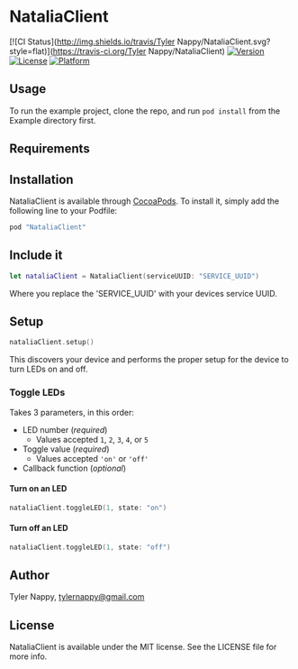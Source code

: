 # NataliaClient

[![CI Status](http://img.shields.io/travis/Tyler Nappy/NataliaClient.svg?style=flat)](https://travis-ci.org/Tyler Nappy/NataliaClient)
[![Version](https://img.shields.io/cocoapods/v/NataliaClient.svg?style=flat)](http://cocoapods.org/pods/NataliaClient)
[![License](https://img.shields.io/cocoapods/l/NataliaClient.svg?style=flat)](http://cocoapods.org/pods/NataliaClient)
[![Platform](https://img.shields.io/cocoapods/p/NataliaClient.svg?style=flat)](http://cocoapods.org/pods/NataliaClient)

## Usage

To run the example project, clone the repo, and run `pod install` from the Example directory first.

## Requirements

## Installation

NataliaClient is available through [CocoaPods](http://cocoapods.org). To install
it, simply add the following line to your Podfile:

```ruby
pod "NataliaClient"
```

## Include it
```swift
let nataliaClient = NataliaClient(serviceUUID: "SERVICE_UUID")
```
Where you replace the 'SERVICE_UUID' with your devices service UUID.

## Setup
```swift
nataliaClient.setup()
```
This discovers your device and performs the proper setup for the device to turn LEDs on and off.

### Toggle LEDs
Takes 3 parameters, in this order:
* LED number (*required*)
  * Values accepted `1`, `2`, `3`, `4`, or `5`
* Toggle value (*required*)
  * Values accepted `'on'` or `'off'`
* Callback function (*optional*)

#### Turn on an LED
```swift
nataliaClient.toggleLED(1, state: "on")
```
#### Turn off an LED
```swift
nataliaClient.toggleLED(1, state: "off")
```

## Author

Tyler Nappy, tylernappy@gmail.com

## License

NataliaClient is available under the MIT license. See the LICENSE file for more info.
